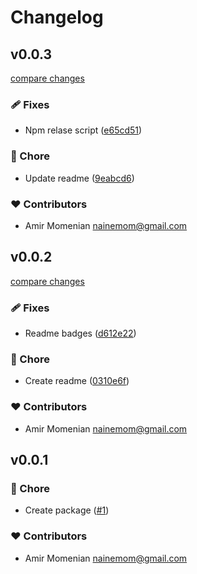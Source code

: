 # Changelog


## v0.0.3

[compare changes](https://github.com/nainemom/use-shit/compare/v0.0.2...v0.0.3)

### 🩹 Fixes

- Npm relase script ([e65cd51](https://github.com/nainemom/use-shit/commit/e65cd51))

### 🏡 Chore

- Update readme ([9eabcd6](https://github.com/nainemom/use-shit/commit/9eabcd6))

### ❤️ Contributors

- Amir Momenian <nainemom@gmail.com>

## v0.0.2

[compare changes](https://github.com/nainemom/use-shit/compare/v0.0.1...v0.0.2)

### 🩹 Fixes

- Readme badges ([d612e22](https://github.com/nainemom/use-shit/commit/d612e22))

### 🏡 Chore

- Create readme ([0310e6f](https://github.com/nainemom/use-shit/commit/0310e6f))

### ❤️ Contributors

- Amir Momenian <nainemom@gmail.com>

## v0.0.1


### 🏡 Chore

- Create package ([#1](https://github.com/nainemom/use-shit/pull/1))

### ❤️ Contributors

- Amir Momenian <nainemom@gmail.com>

